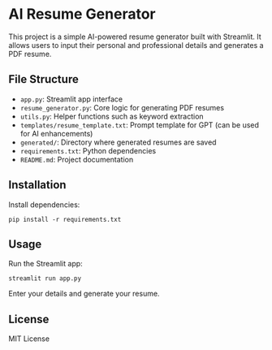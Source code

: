 # AI Resume Generator

This project is a simple AI-powered resume generator built with Streamlit. It allows users to input their personal and professional details and generates a PDF resume.

## File Structure

- `app.py`: Streamlit app interface
- `resume_generator.py`: Core logic for generating PDF resumes
- `utils.py`: Helper functions such as keyword extraction
- `templates/resume_template.txt`: Prompt template for GPT (can be used for AI enhancements)
- `generated/`: Directory where generated resumes are saved
- `requirements.txt`: Python dependencies
- `README.md`: Project documentation

## Installation

Install dependencies:

```
pip install -r requirements.txt
```

## Usage

Run the Streamlit app:

```
streamlit run app.py
```

Enter your details and generate your resume.

## License

MIT License

